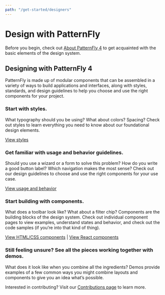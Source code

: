 ```yaml
---
path: "/get-started/designers"
---
```

# Design with PatternFly
Before you begin, check out [About PatternFly 4](/get-started/about) to get acquainted with the basic elements of the design system.

## Designing with PatternFly 4
PatternFly is made up of modular components that can be assembled in a variety of ways to build applications and interfaces, along with styles, standards, and design guidelines to help you choose and use the right components for your project.

### Start with styles.
What typography should you be using? What about colors? Spacing? Check out styles to learn everything you need to know about our foundational design elements.

[View styles](/design-guidelines/styles/icons)

### Get familiar with usage and behavior guidelines.
Should you use a wizard or a form to solve this problem? How do you write a good button label? Which navigation makes the most sense? Check out our design guidelines to choose and use the right components for your use case.

[View usage and behavior](/design-guidelines/usage-and-behavior/about-modal)

### Start building with components.
What does a toolbar look like? What about a filter chip? Components are the building blocks of the design system. Check out individual component pages to view examples, understand states and behavior, and check out the code samples (if you’re into that kind of thing).

[View HTML/CSS components](/documentation/core) | [View React components](/documentation/react)

### Still feeling unsure? See all the pieces working together with demos.
What does it look like when you combine all the ingredients? Demos provide examples of a few common ways you might combine layouts and components to give you an idea what’s possible.

<!-- **WIP - still need to gather details on how this will work**

### Download and install the PatterFly 4 design kit
The PatternFly 4 Design Kit is a collection of assets that make it easy for you to create high-fidelity design mockups using PatternFly 4 components.

**Before you start**
You need [Sketch](URL) (v47 or higher) installed. The PatternFly 4 design kit works with Sketch libraries. To use libraries, you’ll need Sketch version 47 or above. Why Sketch? It’s the industry standard for design tooling and it makes our lives easier.

**Download the design kit files:**
1. Go to the design kit repo.
2. Complete the following step for files PatternFly 4.sketch and PatternFly Template.sketch
    * Click on the file name and then click **View Raw**. The files will be downloaded to your local machine. You can move the files to any directory that makes sense to you.

**Add PatternFly 4 to your Sketch library:**
1. Open Sketch.
2. Navigate to ```Sketch > Preferences``` and open the Libraries tab.
Click Add library.
3. Navigate to the directory you copied the design kit files to and select the file PatternFly ?.sketch. PatternFly styles are added to your library.

**Add PatternFly 4 as a template:**
1. From your PatternFly design kit directory, use Sketch to open the file PatternFly Template.sketch
2. In Sketch, select ```File > Save as template```.
3. **Start using the design kit!** That’s it - you’re all set to start using PatternFly 4 in your designs. -->


Interested in contributing? Visit our [Contributions page](URL) to learn more.

